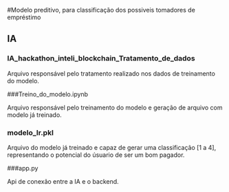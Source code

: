 #Modelo preditivo, para classificação dos possiveis tomadores de empréstimo

## IA

### IA_hackathon_inteli_blockchain_Tratamento_de_dados

Arquivo responsável pelo tratamento realizado nos dados de treinamento do modelo.

###Treino_do_modelo.ipynb

Arquivo responsável pelo treinamento do modelo e geração de arquivo com modelo já treinado.

### modelo_lr.pkl

Arquivo do modelo já treinado e capaz de gerar uma classificação [1 a 4], representando o potencial do úsuario de ser um bom pagador.

###app.py

Api de conexão entre a IA e o backend.
